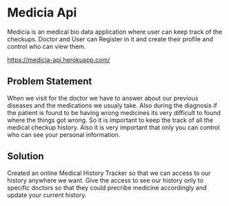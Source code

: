 # Medicia Api
Medicia is an medical bio data application where user can keep track of the checkups. Doctor and User can Register in it and create their profile and control who can view them.

<https://medicia-api.herokuapp.com/>

## Problem Statement
When we visit for the doctor we have to answer about our previous diseases and the medications we usualy take. Also during the diagnosis if the patient is found to be having wrong medicines
its very difficult to found where the things got wrong. So it is important to keep the track of all the medical checkup history. Also it is very important that only you can control
who can see your personal information.

## Solution
Created an online Medical History Tracker so that we can access to our history anywhere we want. Give the access to see our history only to specific doctors so that they could precribe 
medicine accordingly and update your current history.
